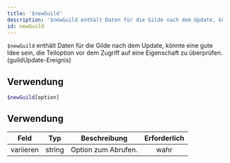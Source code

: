 ```yaml
---
title: '$newGuild'
description: '$newGuild enthält Daten für die Gilde nach dem Update, könnte eine gute Idee sein, um die Teiloption vor dem Zugriff auf eine Eigenschaft zu überprüfen. (guildUpdate-Ereignis)'
id: newGuild
---
```


`$newGuild` enthält Daten für die Gilde nach dem Update, könnte eine gute Idee sein, die Teiloption vor dem Zugriff auf eine Eigenschaft zu überprüfen. (guildUpdate-Ereignis)

## Verwendung

```php
$newGuild[option]
```

## Verwendung

| Feld      | Typ    | Beschreibung        | Erforderlich |
| --------- | ------ | ------------------- |:------------:|
| variieren | string | Option zum Abrufen. |     wahr     |